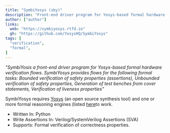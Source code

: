```yaml
---
title: "SymbiYosys (sby)"
description: "Front-end driver program for Yosys-based formal hardware verification flows"
author: ["author"]
links:
  web: "https://symbiyosys.rtfd.io"
  gh: "https://github.com/YosysHQ/SymbiYosys"
tags: [
  "verification",
  "formal",
]
---
```


*"SymbiYosis a front-end driver program for Yosys-based formal hardware
verification flows. SymbiYosys provides flows for the following formal tasks:
Bounded verification of safety properties (assertions),
Unbounded verification of safety properties,
Generation of test benches from cover statements,
Verification of liveness properties"*

<!--more-->

SymbiYosys requires [Yosys](https://github.com/YosysHQ/yosys) (an open
source synthesis tool) and one or more formal reasoning engines (listed
[here](https://symbiyosys.readthedocs.io/en/latest/quickstart.html#prerequisites)to work.

- Written In: Python
- Write Assertions In: Verilog/SystemVerilog Assertions (SVA)
- Supports: Formal verification of correctness properties.

